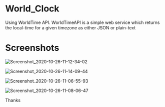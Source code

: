 # World_Clock

Using WorldTime API.
WorldTimeAPI is a simple web service which returns the local-time for a given timezone as either JSON or plain-text

# Screenshots

![Screenshot_2020-10-26-11-12-34-02](https://user-images.githubusercontent.com/59717384/97137250-60c8d200-1723-11eb-83c4-5fac331c6c6d.png)



![Screenshot_2020-10-26-11-14-09-44](https://user-images.githubusercontent.com/59717384/97137268-70481b00-1723-11eb-80a5-3c29d0d17497.png)



![Screenshot_2020-10-26-11-06-55-93](https://user-images.githubusercontent.com/59717384/97137304-82c25480-1723-11eb-9c92-3a36f091ef06.png)




![Screenshot_2020-10-26-11-08-06-47](https://user-images.githubusercontent.com/59717384/97137345-95d52480-1723-11eb-9834-5508e9e98566.png)



Thanks


